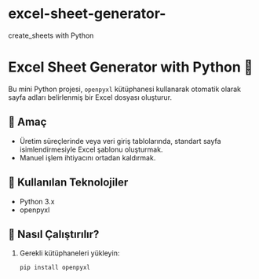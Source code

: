 # excel-sheet-generator-
create_sheets  with Python 

# Excel Sheet Generator with Python 🧾

Bu mini Python projesi, `openpyxl` kütüphanesi kullanarak otomatik olarak sayfa adları belirlenmiş bir Excel dosyası oluşturur.

## 🔧 Amaç

- Üretim süreçlerinde veya veri giriş tablolarında, standart sayfa isimlendirmesiyle Excel şablonu oluşturmak.
- Manuel işlem ihtiyacını ortadan kaldırmak.

## 📂 Kullanılan Teknolojiler
- Python 3.x
- openpyxl

## 🚀 Nasıl Çalıştırılır?

1. Gerekli kütüphaneleri yükleyin:
   ```bash
   pip install openpyxl
